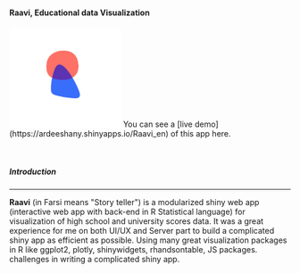 #### Raavi, Educational data Visualization

<img src="Logo.png" width="200">  
You can see a [live demo](https://ardeeshany.shinyapps.io/Raavi_en) of this app here.


&nbsp;

##### Introduction
* * *
**Raavi** (in Farsi means "Story teller") is a modularized shiny web app (interactive web app with back-end in R Statistical language) for visualization of high school and university scores data. It was a great experience for me on both UI/UX and Server part to build a complicated shiny app as efficient as possible. Using many great visualization packages in R like ggplot2, plotly, shinywidgets, rhandsontable, JS packages. challenges in writing a complicated shiny app.



